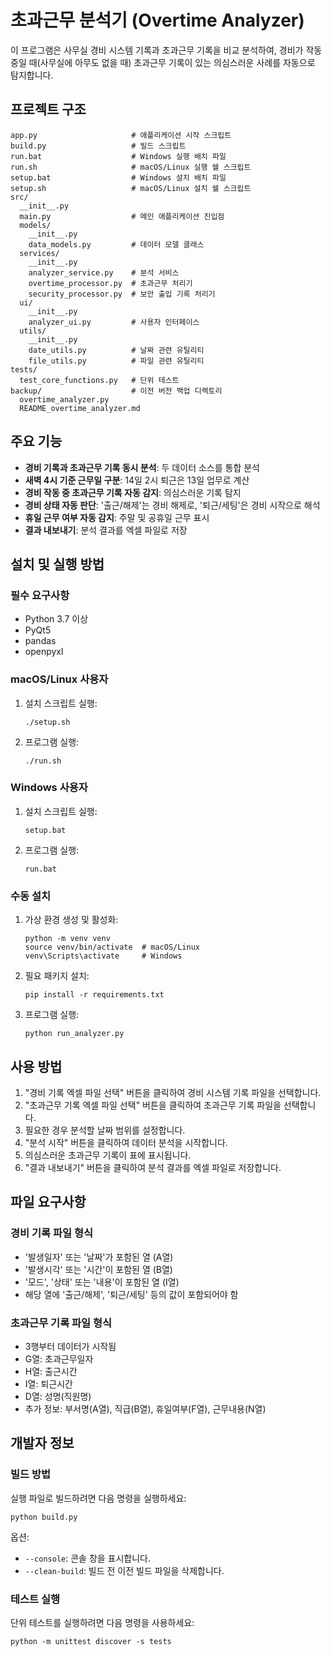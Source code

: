 # 초과근무 분석기 (Overtime Analyzer)

이 프로그램은 사무실 경비 시스템 기록과 초과근무 기록을 비교 분석하여, 경비가 작동 중일 때(사무실에 아무도 없을 때) 초과근무 기록이 있는 의심스러운 사례를 자동으로 탐지합니다.

## 프로젝트 구조

```
app.py                     # 애플리케이션 시작 스크립트
build.py                   # 빌드 스크립트
run.bat                    # Windows 실행 배치 파일
run.sh                     # macOS/Linux 실행 쉘 스크립트
setup.bat                  # Windows 설치 배치 파일
setup.sh                   # macOS/Linux 설치 쉘 스크립트
src/
  __init__.py
  main.py                  # 메인 애플리케이션 진입점
  models/
    __init__.py
    data_models.py         # 데이터 모델 클래스
  services/
    __init__.py
    analyzer_service.py    # 분석 서비스
    overtime_processor.py  # 초과근무 처리기
    security_processor.py  # 보안 출입 기록 처리기
  ui/
    __init__.py
    analyzer_ui.py         # 사용자 인터페이스
  utils/
    __init__.py
    date_utils.py          # 날짜 관련 유틸리티
    file_utils.py          # 파일 관련 유틸리티
tests/
  test_core_functions.py   # 단위 테스트
backup/                    # 이전 버전 백업 디렉토리
  overtime_analyzer.py
  README_overtime_analyzer.md
```

## 주요 기능

- **경비 기록과 초과근무 기록 동시 분석**: 두 데이터 소스를 통합 분석
- **새벽 4시 기준 근무일 구분**: 14일 2시 퇴근은 13일 업무로 계산
- **경비 작동 중 초과근무 기록 자동 감지**: 의심스러운 기록 탐지
- **경비 상태 자동 판단**: '출근/해제'는 경비 해제로, '퇴근/세팅'은 경비 시작으로 해석
- **휴일 근무 여부 자동 감지**: 주말 및 공휴일 근무 표시
- **결과 내보내기**: 분석 결과를 엑셀 파일로 저장

## 설치 및 실행 방법

### 필수 요구사항

- Python 3.7 이상
- PyQt5
- pandas
- openpyxl

### macOS/Linux 사용자

1. 설치 스크립트 실행:

   ```
   ./setup.sh
   ```

2. 프로그램 실행:
   ```
   ./run.sh
   ```

### Windows 사용자

1. 설치 스크립트 실행:

   ```
   setup.bat
   ```

2. 프로그램 실행:
   ```
   run.bat
   ```

### 수동 설치

1. 가상 환경 생성 및 활성화:

   ```
   python -m venv venv
   source venv/bin/activate  # macOS/Linux
   venv\Scripts\activate     # Windows
   ```

2. 필요 패키지 설치:

   ```
   pip install -r requirements.txt
   ```

3. 프로그램 실행:
   ```
   python run_analyzer.py
   ```

## 사용 방법

1. "경비 기록 엑셀 파일 선택" 버튼을 클릭하여 경비 시스템 기록 파일을 선택합니다.
2. "초과근무 기록 엑셀 파일 선택" 버튼을 클릭하여 초과근무 기록 파일을 선택합니다.
3. 필요한 경우 분석할 날짜 범위를 설정합니다.
4. "분석 시작" 버튼을 클릭하여 데이터 분석을 시작합니다.
5. 의심스러운 초과근무 기록이 표에 표시됩니다.
6. "결과 내보내기" 버튼을 클릭하여 분석 결과를 엑셀 파일로 저장합니다.

## 파일 요구사항

### 경비 기록 파일 형식

- '발생일자' 또는 '날짜'가 포함된 열 (A열)
- '발생시각' 또는 '시간'이 포함된 열 (B열)
- '모드', '상태' 또는 '내용'이 포함된 열 (I열)
- 해당 열에 '출근/해제', '퇴근/세팅' 등의 값이 포함되어야 함

### 초과근무 기록 파일 형식

- 3행부터 데이터가 시작됨
- G열: 초과근무일자
- H열: 출근시간
- I열: 퇴근시간
- D열: 성명(직원명)
- 추가 정보: 부서명(A열), 직급(B열), 휴일여부(F열), 근무내용(N열)

## 개발자 정보

### 빌드 방법

실행 파일로 빌드하려면 다음 명령을 실행하세요:

```
python build.py
```

옵션:

- `--console`: 콘솔 창을 표시합니다.
- `--clean-build`: 빌드 전 이전 빌드 파일을 삭제합니다.

### 테스트 실행

단위 테스트를 실행하려면 다음 명령을 사용하세요:

```
python -m unittest discover -s tests
```
